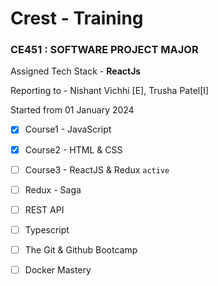 
  

# Crest - Training

### CE451 : SOFTWARE PROJECT MAJOR

Assigned Tech Stack - <strong> ReactJs</strong>

  

Reporting to - Nishant Vichhi [E], Trusha Patel[I]

Started from 01 January 2024

- [x] Course1 - JavaScript

- [x] Course2 - HTML & CSS

- [ ] Course3 - ReactJS & Redux `active`

- [ ] Redux - Saga

- [ ] REST API

- [ ] Typescript

- [ ] The Git & Github Bootcamp

- [ ] Docker Mastery